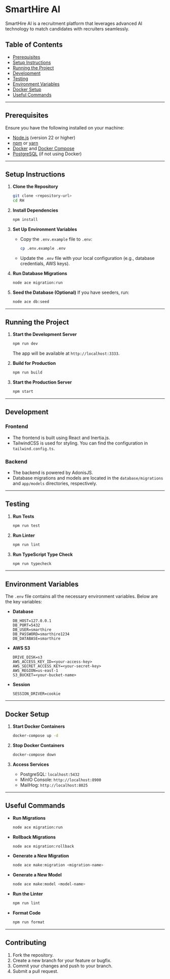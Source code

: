 # SmartHire AI

SmartHire AI is a recruitment platform that leverages advanced AI technology to match candidates with recruiters seamlessly.

## Table of Contents
- [Prerequisites](#prerequisites)
- [Setup Instructions](#setup-instructions)
- [Running the Project](#running-the-project)
- [Development](#development)
- [Testing](#testing)
- [Environment Variables](#environment-variables)
- [Docker Setup](#docker-setup)
- [Useful Commands](#useful-commands)

---

## Prerequisites

Ensure you have the following installed on your machine:
- [Node.js](https://nodejs.org/) (version 22 or higher)
- [npm](https://www.npmjs.com/) or [yarn](https://yarnpkg.com/)
- [Docker](https://www.docker.com/) and [Docker Compose](https://docs.docker.com/compose/)
- [PostgreSQL](https://www.postgresql.org/) (if not using Docker)

---

## Setup Instructions

1. **Clone the Repository**
   ```bash
   git clone <repository-url>
   cd RH
   ```

2. **Install Dependencies**
   ```bash
   npm install
   ```

3. **Set Up Environment Variables**
   - Copy the `.env.example` file to `.env`:
     ```bash
     cp .env.example .env
     ```
   - Update the `.env` file with your local configuration (e.g., database credentials, AWS keys).

4. **Run Database Migrations**
   ```bash
   node ace migration:run
   ```

5. **Seed the Database (Optional)**
   If you have seeders, run:
   ```bash
   node ace db:seed
   ```

---

## Running the Project

1. **Start the Development Server**
   ```bash
   npm run dev
   ```
   The app will be available at `http://localhost:3333`.

2. **Build for Production**
   ```bash
   npm run build
   ```

3. **Start the Production Server**
   ```bash
   npm start
   ```

---

## Development

### Frontend
- The frontend is built using React and Inertia.js.
- TailwindCSS is used for styling. You can find the configuration in `tailwind.config.ts`.

### Backend
- The backend is powered by AdonisJS.
- Database migrations and models are located in the `database/migrations` and `app/models` directories, respectively.

---

## Testing

1. **Run Tests**
   ```bash
   npm run test
   ```

2. **Run Linter**
   ```bash
   npm run lint
   ```

3. **Run TypeScript Type Check**
   ```bash
   npm run typecheck
   ```

---

## Environment Variables

The `.env` file contains all the necessary environment variables. Below are the key variables:

- **Database**
  ```
  DB_HOST=127.0.0.1
  DB_PORT=5432
  DB_USER=smarthire
  DB_PASSWORD=smarthire1234
  DB_DATABASE=smarthire
  ```

- **AWS S3**
  ```
  DRIVE_DISK=s3
  AWS_ACCESS_KEY_ID=<your-access-key>
  AWS_SECRET_ACCESS_KEY=<your-secret-key>
  AWS_REGION=us-east-1
  S3_BUCKET=<your-bucket-name>
  ```

- **Session**
  ```
  SESSION_DRIVER=cookie
  ```

---

## Docker Setup

1. **Start Docker Containers**
   ```bash
   docker-compose up -d
   ```

2. **Stop Docker Containers**
   ```bash
   docker-compose down
   ```

3. **Access Services**
   - PostgreSQL: `localhost:5432`
   - MinIO Console: `http://localhost:8900`
   - MailHog: `http://localhost:8025`

---

## Useful Commands

- **Run Migrations**
  ```bash
  node ace migration:run
  ```

- **Rollback Migrations**
  ```bash
  node ace migration:rollback
  ```

- **Generate a New Migration**
  ```bash
  node ace make:migration <migration-name>
  ```

- **Generate a New Model**
  ```bash
  node ace make:model <model-name>
  ```

- **Run the Linter**
  ```bash
  npm run lint
  ```

- **Format Code**
  ```bash
  npm run format
  ```

---

## Contributing

1. Fork the repository.
2. Create a new branch for your feature or bugfix.
3. Commit your changes and push to your branch.
4. Submit a pull request.
